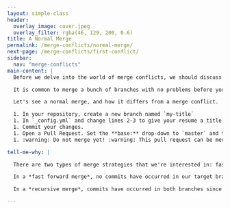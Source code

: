 ```yaml
---
layout: simple-class
header:
  overlay_image: cover.jpeg
  overlay_filter: rgba(46, 129, 200, 0.6)
title: A Normal Merge
permalink: /merge-conflicts/normal-merge/
next-page: /merge-conflicts/first-conflict/
sidebar:
  nav: "merge-conflicts"
main-content: |
  Before we delve into the world of merge conflicts, we should discuss what a merge is normally doing. When you take some commits from, say, `new-feature` branch and merge them into `master` you are simply applying the commits that you made on the `new-feature` branch on the `master` branch.

  It is common to merge a bunch of branches with no problems before you encounter your first merge conflict. That is because Git is really smart when it comes merging. But, sometimes you and another collaborator both have an idea for a change to the same code and Git needs you to examine the conflicting changes before it can successfully implement the changes.

  Let's see a normal merge, and how it differs from a merge conflict.

  1. In your repository, create a new branch named `my-title`
  1. In `_config.yml` and change lines 2-3 to give your resume a title, and a description.
  1. Commit your changes.
  1. Open a Pull Request. Set the **base:** drop-down to `master` and the **compare:** drop-down of `my-title`
  1. :warning: Do not merge yet! :warning: This pull request can be merged and contains no conflicts. This is because no conflicting commits appear on `master`, the target of our merge. We will introduce a conflict and merge in the following page.

tell-me-why: |

  There are two types of merge strategies that we're interested in: fast forward and recursive

  In a *fast forward merge*, no commits have occurred in our target branch since we branched. Therefore, the easiest way to combine the changes from both branches is to fast-forward the HEAD pointer your most recent commit on the topic branch. Because the history of both branches is one and the same, there no competition and, therefore, no possibility for merge conflicts in a fast forward merge.

  In a *recursive merge*, commits have occurred in both branches since we branched. Not all recursive merges result in conflicts, but when the new history (since merging) of both branches attempt to edit the same line of the same file, a merge conflict will appear.

---
```

